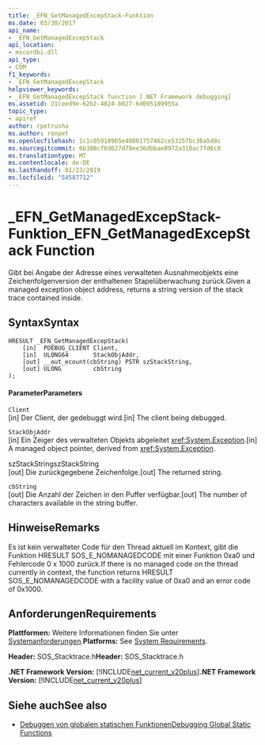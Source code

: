 ```yaml
---
title: _EFN_GetManagedExcepStack-Funktion
ms.date: 03/30/2017
api_name:
- _EFN_GetManagedExcepStack
api_location:
- mscordbi.dll
api_type:
- COM
f1_keywords:
- _EFN_GetManagedExcepStack
helpviewer_keywords:
- _EFN_GetManagedExcepStack function [.NET Framework debugging]
ms.assetid: 21ceed9e-62b2-4024-b027-6d095109955a
topic_type:
- apiref
author: rpetrusha
ms.author: ronpet
ms.openlocfilehash: 1c1c05918965e40801757462ce53257bc36a5d8c
ms.sourcegitcommit: 6b308cf6d627d78ee36dbbae8972a310ac7fd6c8
ms.translationtype: MT
ms.contentlocale: de-DE
ms.lasthandoff: 01/23/2019
ms.locfileid: "54587712"
---
```

# <a name="efngetmanagedexcepstack-function"></a><span data-ttu-id="2c2e7-102">_EFN_GetManagedExcepStack-Funktion</span><span class="sxs-lookup"><span data-stu-id="2c2e7-102">_EFN_GetManagedExcepStack Function</span></span>
<span data-ttu-id="2c2e7-103">Gibt bei Angabe der Adresse eines verwalteten Ausnahmeobjekts eine Zeichenfolgenversion der enthaltenen Stapelüberwachung zurück.</span><span class="sxs-lookup"><span data-stu-id="2c2e7-103">Given a managed exception object address, returns a string version of the stack trace contained inside.</span></span>  
  
## <a name="syntax"></a><span data-ttu-id="2c2e7-104">Syntax</span><span class="sxs-lookup"><span data-stu-id="2c2e7-104">Syntax</span></span>  
  
```  
HRESULT _EFN_GetManagedExcepStack(  
    [in]  PDEBUG_CLIENT Client,  
    [in]  ULONG64       StackObjAddr,  
    [out] __out_ecount(cbString) PSTR szStackString,  
    [out] ULONG         cbString  
);  
```  
  
#### <a name="parameters"></a><span data-ttu-id="2c2e7-105">Parameter</span><span class="sxs-lookup"><span data-stu-id="2c2e7-105">Parameters</span></span>  
 `Client`  
 <span data-ttu-id="2c2e7-106">[in] Der Client, der gedebuggt wird.</span><span class="sxs-lookup"><span data-stu-id="2c2e7-106">[in] The client being debugged.</span></span>  
  
 `StackObjAddr`  
 <span data-ttu-id="2c2e7-107">[in] Ein Zeiger des verwalteten Objekts abgeleitet <xref:System.Exception>.</span><span class="sxs-lookup"><span data-stu-id="2c2e7-107">[in] A managed object pointer, derived from <xref:System.Exception>.</span></span>  
  
 <span data-ttu-id="2c2e7-108">szStackString</span><span class="sxs-lookup"><span data-stu-id="2c2e7-108">szStackString</span></span>  
 <span data-ttu-id="2c2e7-109">[out] Die zurückgegebene Zeichenfolge.</span><span class="sxs-lookup"><span data-stu-id="2c2e7-109">[out] The returned string.</span></span>  
  
 `cbString`  
 <span data-ttu-id="2c2e7-110">[out] Die Anzahl der Zeichen in den Puffer verfügbar.</span><span class="sxs-lookup"><span data-stu-id="2c2e7-110">[out] The number of characters available in the string buffer.</span></span>  
  
## <a name="remarks"></a><span data-ttu-id="2c2e7-111">Hinweise</span><span class="sxs-lookup"><span data-stu-id="2c2e7-111">Remarks</span></span>  
 <span data-ttu-id="2c2e7-112">Es ist kein verwalteter Code für den Thread aktuell im Kontext, gibt die Funktion HRESULT SOS_E_NOMANAGEDCODE mit einer Funktion 0xa0 und Fehlercode 0 x 1000 zurück.</span><span class="sxs-lookup"><span data-stu-id="2c2e7-112">If there is no managed code on the thread currently in context, the function returns HRESULT SOS_E_NOMANAGEDCODE with a facility value of 0xa0 and an error code of 0x1000.</span></span>  
  
## <a name="requirements"></a><span data-ttu-id="2c2e7-113">Anforderungen</span><span class="sxs-lookup"><span data-stu-id="2c2e7-113">Requirements</span></span>  
 <span data-ttu-id="2c2e7-114">**Plattformen:** Weitere Informationen finden Sie unter [Systemanforderungen](../../../../docs/framework/get-started/system-requirements.md).</span><span class="sxs-lookup"><span data-stu-id="2c2e7-114">**Platforms:** See [System Requirements](../../../../docs/framework/get-started/system-requirements.md).</span></span>  
  
 <span data-ttu-id="2c2e7-115">**Header:** SOS_Stacktrace.h</span><span class="sxs-lookup"><span data-stu-id="2c2e7-115">**Header:** SOS_Stacktrace.h</span></span>  
  
 <span data-ttu-id="2c2e7-116">**.NET Framework Version:** [!INCLUDE[net_current_v20plus](../../../../includes/net-current-v20plus-md.md)]</span><span class="sxs-lookup"><span data-stu-id="2c2e7-116">**.NET Framework Version:** [!INCLUDE[net_current_v20plus](../../../../includes/net-current-v20plus-md.md)]</span></span>  
  
## <a name="see-also"></a><span data-ttu-id="2c2e7-117">Siehe auch</span><span class="sxs-lookup"><span data-stu-id="2c2e7-117">See also</span></span>
- [<span data-ttu-id="2c2e7-118">Debuggen von globalen statischen Funktionen</span><span class="sxs-lookup"><span data-stu-id="2c2e7-118">Debugging Global Static Functions</span></span>](../../../../docs/framework/unmanaged-api/debugging/debugging-global-static-functions.md)
